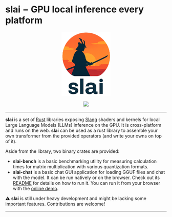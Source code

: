# slai − GPU local inference every platform

<p align="center">
  <img src="./crates/slai-chat/assets/slai-logo.png" alt="crates.io" height="200px">
</p>
<p align="center">
    <a href="https://discord.gg/vt9DJSW">
        <img src="https://img.shields.io/discord/507548572338880513.svg?logo=discord&colorB=7289DA">
    </a>
</p>

-----

**slai** is a set of [Rust](https://www.rust-lang.org/) libraries exposing [Slang](https://shader-slang.org/) shaders
and kernels for local Large Language Models (LLMs) inference on the GPU. It is cross-platform and runs on the web.
**slai** can be used as a rust library to assemble your own transformer from the provided operators (and write your
owns on top of it).

Aside from the library, two binary crates are provided:
- **slai-bench** is a basic benchmarking utility for measuring calculation times for matrix multiplication with various
  quantization formats.
- **slai-chat** is a basic chat GUI application for loading GGUF files and chat with the model. It can be run natively
  or on the browser. Check out its [README](./crates/slai-chat/README.md) for details on how to run it. You can run
  it from your browser with the [online demo](https://slmath.rs/demos/slai/index.html).

⚠️ **slai** is still under heavy development and might be lacking some important features. Contributions  are welcome!

----